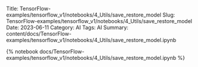Title: TensorFlow-examples/tensorflow_v1/notebooks/4_Utils/save_restore_model
Slug: TensorFlow-examples/tensorflow_v1/notebooks/4_Utils/save_restore_model
Date: 2023-06-11
Category: AI
Tags: AI
Summary: content/docs/TensorFlow-examples/tensorflow_v1/notebooks/4_Utils/save_restore_model.ipynb

{% notebook docs/TensorFlow-examples/tensorflow_v1/notebooks/4_Utils/save_restore_model.ipynb %}